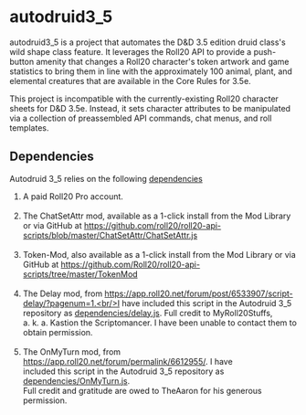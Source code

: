 # autodruid3_5
autodruid3_5 is a project that automates the D&D 3.5 edition druid class's wild shape class feature. It leverages the Roll20 API to provide a push-button amenity that changes a Roll20 character's token artwork and game statistics to bring them in line with the approximately 100 animal, plant, and elemental creatures that are available in the Core Rules for 3.5e.

This project is incompatible with the currently-existing Roll20 character sheets for D&D 3.5e. Instead, it sets character attributes to be manipulated via a collection of preassembled API commands, chat menus, and roll templates.

## Dependencies
Autodruid 3_5 relies on the following [dependencies](dependencies/)
1. A paid Roll20 Pro account.<br/> <br/>
1. The ChatSetAttr mod, available as a 1-click install from the Mod Library<br/>or via GitHub at https://github.com/roll20/roll20-api-scripts/blob/master/ChatSetAttr/ChatSetAttr.js<br/> <br/>
1. Token-Mod, also available as a 1-click install from the Mod Library or via<br/>GitHub at https://github.com/Roll20/roll20-api-scripts/tree/master/TokenMod<br/> <br/>
1. The Delay mod, from https://app.roll20.net/forum/post/6533907/script-delay/?pagenum=1.<br/>I have included this script in the Autodruid 3_5 repository as [dependencies/delay.js](https://github.com/Talanall/autodruid3_5/blob/main/dependencies/delay.js). Full credit to MyRoll20Stuffs,<br/>a. k. a. Kastion the Scriptomancer. I have been unable to contact them to obtain permission.<br/> <br/>
1. The OnMyTurn mod, from https://app.roll20.net/forum/permalink/6612955/. I have<br/>included this script in the Autodruid 3_5 repository as [dependencies/OnMyTurn.js](https://github.com/Talanall/autodruid3_5/blob/main/dependencies/OnMyTurn.js).<br/>Full credit and gratitude are owed to TheAaron for his generous permission.
